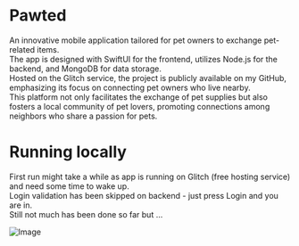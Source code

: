 # Pawted
An innovative mobile application tailored for pet owners to exchange pet-related items.   
The app is designed with SwiftUI for the frontend, utilizes Node.js for the backend, and MongoDB for data storage.  
Hosted on the Glitch service, the project is publicly available on my GitHub, emphasizing its focus on connecting pet owners who live nearby.  
This platform not only facilitates the exchange of pet supplies but also fosters a local community of pet lovers, promoting connections among neighbors who share a passion for pets.  



# Running locally  
First run might take a while as app is running on Glitch (free hosting service) and need some time to wake up.  
Login validation has been skipped on backend - just press Login and you are in.  
Still not much has been done so far but ...  

![Image](https://media.npr.org/assets/img/2023/05/26/honest-work-meme_wide-4029ac991ab09630c53950e7236a45ab07dc9b9d-s1400-c100.jpg)
